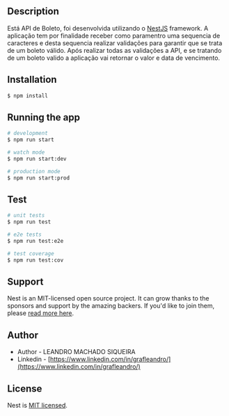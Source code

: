 

## Description
Está API de Boleto, foi desenvolvida utilizando o [NestJS](https://github.com/nestjs/nest) framework. A aplicação tem por finalidade receber como paramentro uma sequencia de caracteres e desta sequencia realizar validações para garantir que se trata de um boleto válido. Após realizar todas as validações a API, e se tratando de um boleto valido a aplicação vai retornar o valor e data de vencimento.


## Installation

```bash
$ npm install
```

## Running the app

```bash
# development
$ npm run start

# watch mode
$ npm run start:dev

# production mode
$ npm run start:prod
```

## Test

```bash
# unit tests
$ npm run test

# e2e tests
$ npm run test:e2e

# test coverage
$ npm run test:cov
```

## Support

Nest is an MIT-licensed open source project. It can grow thanks to the sponsors and support by the amazing backers. If you'd like to join them, please [read more here](https://docs.nestjs.com/support).

## Author

- Author - LEANDRO MACHADO SIQUEIRA
- Linkedin - [https://www.linkedin.com/in/grafleandro/](https://www.linkedin.com/in/grafleandro/)

## License

Nest is [MIT licensed](LICENSE).
